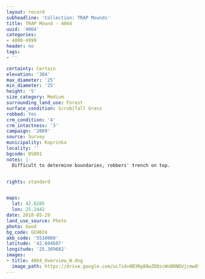 ```yaml
---
layout: record
subheadline: 'Collection: TRAP Mounds'
title: TRAP Mound - 4064
uuid: '4064'
categories:
- 4000-4999
header: no
tags:
- ''

certainty: Certain
elevation: '384'
max_diameter: '25'
min_diameter: '25'
height: '5'
size_category: Medium
surrounding_land_use: Forest
surface_condition: Scrub|Tall Grass
robbed: Yes
crm_condition: '4'
crm_intactness: '3'
campaign: '2009'
source: Survey
municipality: Koprinka
locality: ''
bgcode: DS001
notes: |-
  Difficult to determine boundaries, robbers' trench on top.


rights: standard


maps:
  lat: 42.6285
  lon: 25.2442
date: 2018-05-29
land_use_source: Photo
photo: Good
bg_code: GCH024
akb_code: '5510060'
latitude: '42.604687'
longitude: '25.309682'
images:
- title: 4064_Overview_W.dng
  image_path: https://drive.google.com/uc?id=0B3Rg88wZDQscWnBRNDVjcmw0S2M
---
```

